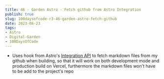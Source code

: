 ```yaml
---
title: 46 - Garden Astro - Fetch github from Astro Integration
publish: true
slug: 100daysofcode-r3-46-garden-astro-fetch-github
date: 2023-06-23
tags:
- Astro
- Digital-Garden
- 100DaysOfCode
---
```


- Uses hook from Astro's [Integration API](https://docs.astro.build/en/reference/integrations-reference) to fetch markdown files from my github when building, so that it will work on both development mode and production build on Vercel, furthermore the markdown files won't have to be add to the project's repo